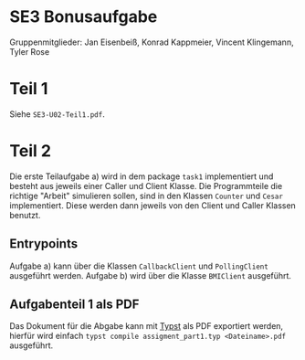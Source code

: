 # SE3 Bonusaufgabe
Gruppenmitglieder: Jan Eisenbeiß, Konrad Kappmeier, Vincent Klingemann, Tyler Rose

# Teil 1
Siehe `SE3-U02-Teil1.pdf`.

# Teil 2
Die erste Teilaufgabe a) wird in dem package `task1` implementiert und besteht aus jeweils einer Caller und Client Klasse.
Die Programmteile die richtige "Arbeit" simulieren sollen, sind in den Klassen `Counter` und `Cesar` implementiert.
Diese werden dann jeweils von den Client und Caller Klassen benutzt.

## Entrypoints
Aufgabe a) kann über die Klassen `CallbackClient` und `PollingClient` ausgeführt werden.
Aufgabe b) wird über die Klasse `BMIClient` ausgeführt.

## Aufgabenteil 1 als PDF
Das Dokument für die Abgabe kann mit [Typst](github.com/typst/typst) als PDF exportiert werden, 
hierfür wird einfach `typst compile assigment_part1.typ <Dateiname>.pdf` ausgeführt.
